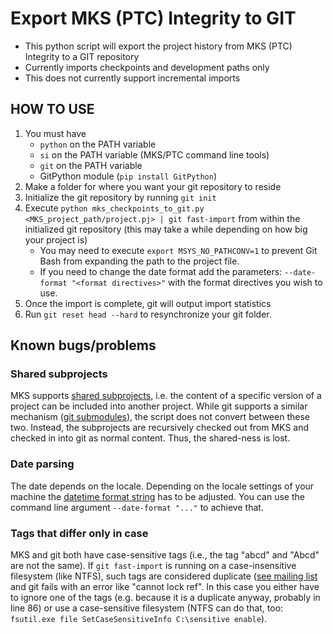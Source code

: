 # Export MKS (PTC) Integrity to GIT
* This python script will export the project history from MKS (PTC) Integrity to a GIT repository
* Currently imports checkpoints and development paths only
* This does not currently support incremental imports

## HOW TO USE
1. You must have
   - `python` on the PATH variable
   - `si` on the PATH variable (MKS/PTC command line tools)
   - `git` on the PATH variable
   - GitPython module (`pip install GitPython`)
2. Make a folder for where you want your git repository to reside
3. Initialize the git repository by running `git init`
4. Execute  ```python mks_checkpoints_to_git.py <MKS_project_path/project.pj> | git fast-import``` from within the initialized git repository (this may take a while depending on how big your project is)
   * You may need to execute `export MSYS_NO_PATHCONV=1` to prevent Git Bash from expanding the path to the project file.
   * If you need to change the date format add the parameters: `--date-format "<format directives>"` with the format directives you wish to use.
5. Once the import is complete, git will output import statistics
6. Run `git reset head --hard` to resynchronize your git folder.


## Known bugs/problems

### Shared subprojects

MKS supports [shared subprojects](http://support.ptc.com/help/integrity_hc/integrity120_hc/en/IntegrityHelp/client_proj_adding_shared_subprojects.mif-1.html), i.e. the content of a specific version of a project can be included into another project. While git supports a similar mechanism ([git submodules](https://git-scm.com/book/de/v1/Git-Tools-Submodule)), the script does not convert between these two. Instead, the subprojects are recursively checked out from MKS and checked in into git as normal content. Thus, the shared-ness is lost.

### Date parsing

The date depends on the locale. Depending on the locale settings of your machine the [datetime format string](https://www.programiz.com/python-programming/datetime/strftime#format-code) has to be adjusted. You can use the command line argument `--date-format "..."` to achieve that.

### Tags that differ only in case

MKS and git both have case-sensitive tags (i.e., the tag "abcd" and "Abcd" are not the same). If `git fast-import` is running on a case-insensitive filesystem (like NTFS), such tags are considered duplicate ([see mailing list](https://marc.info/?l=git&m=155157276401181&w=2) and git fails with an error like "cannot lock ref". In this case you either have to ignore one of the tags (e.g. because it is a duplicate anyway, probably in line 86) or use a case-sensitive filesystem (NTFS can do that, too: `fsutil.exe file SetCaseSensitiveInfo C:\sensitive enable`).


